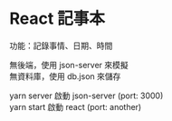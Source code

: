 # React 記事本

功能：記錄事情、日期、時間

無後端，使用 json-server 來模擬<br/>
無資料庫，使用 db.json 來儲存

yarn server 啟動 json-server (port: 3000)<br/>
yarn start 啟動 react (port: another)
